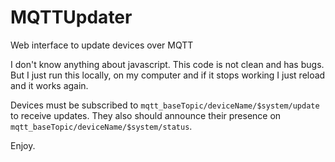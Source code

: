 # MQTTUpdater

Web interface to update devices over MQTT

I don't know anything about javascript. This code is not clean and has bugs.
But I just run this locally, on my computer and if it stops working I just reload and it works again.

Devices must be subscribed to `mqtt_baseTopic/deviceName/$system/update` to receive updates.
They also should announce their presence on `mqtt_baseTopic/deviceName/$system/status`.

Enjoy.
